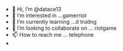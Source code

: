 - 👋 Hi, I’m @datace13
- 👀 I’m interested in ...gamerriot
- 🌱 I’m currently learning ...ở trường
- 💞️ I’m looking to collaborate on ... riotgame
- 📫 How to reach me ... telephone
-

<!---
datace13/datace13 is a ✨ special ✨ repository because its `README.md` (this file) appears on your GitHub profile.
You can click the Preview link to take a look at your changes.
--->

